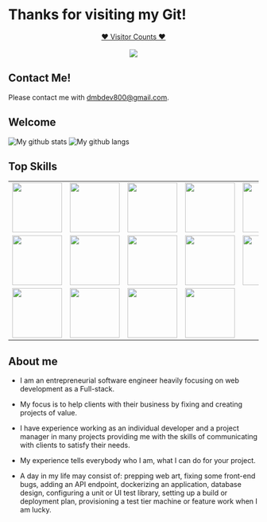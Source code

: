 # Thanks for visiting my Git!
<a target="blank" href="https://profile-counter.glitch.me/dmb-dev87/count.svg"><p align="center">❤ Visitor Counts ❤<br><br> <img src="https://profile-counter.glitch.me/dmb-dev87/count.svg" /></a>

## Contact Me!

Please contact me with dmbdev800@gmail.com.

## Welcome

![My github stats](https://github-readme-stats.vercel.app/api?username=dmb-dev87&hide=prs&text_color=586069&layout=compact&hide_border=true&show_icons=true&theme=github_dark)
![My github langs](https://github-readme-stats.vercel.app/api/top-langs/?username=dmb-dev87&text_color=586069&layout=compact&hide_border=true&title_color=0366d6&count_private=true&include_all_commits=true&theme=github_dark&show_icons=true)

## Top Skills
<table>
  <tr>
    <td><img src="https://cdn.iconscout.com/icon/free/png-64/asp-3-226071.png" width="100"></td>
    <td><img src="https://cdn.iconscout.com/icon/free/png-64/visualstudio-1-1174964.png" width="100"></td>
    <td><img src="https://cdn.iconscout.com/icon/free/png-64/javascript-24-1174950.png" width="100"></td>
    <td><img src="https://cdn.iconscout.com/icon/free/png-64/typescript-1174965.png" width="100"></td>
    <td><img src="https://cdn.iconscout.com/icon/free/png-64/node-js-1174925.png" width="100"></td>
    <td><img src="https://cdn.iconscout.com/icon/free/png-64/react-3-1175109.png" width="100"></td>
    <td><img src="https://cdn.iconscout.com/icon/free/png-64/vue-282497.png" width="100"></td>
    <td><img src="https://cdn.iconscout.com/icon/free/png-64/angular-3-226070.png" width="100"></td>
    <td><img src="https://cdn.iconscout.com/icon/free/png-64/webpack-1-1174980.png" width="100"></td>
    <td><img src="https://cdn.iconscout.com/icon/free/png-64/python-2-226051.png" width="100"></td>    
    <td><img src="https://cdn.iconscout.com/icon/free/png-64/django-11-1175036.png" width="100"></td>
    <td><img src="https://cdn.iconscout.com/icon/free/png-64/pycharm-1175008.png" width="100"></td>
    <td><img src="https://cdn.iconscout.com/icon/free/png-64/java-59-1174952.png" width="100"></td>
    <td><img src="https://cdn.iconscout.com/icon/free/png-64/html5-2474805-2056091.png" width="100"></td>    
  </tr>
  <tr>
    <td><img src="https://cdn.iconscout.com/icon/free/png-64/laravel-226015.png" width="100"></td>
    <td><img src="https://cdn.iconscout.com/icon/free/png-64/cakephp-3-1175050.png" width="100"></td>
    <td><img src="https://cdn.iconscout.com/icon/free/png-64/symfony-3-1174988.png" width="100"></td>
    <td><img src="https://cdn.iconscout.com/icon/free/png-64/wordpress-2752021-2284838.png" width="100"></td>
    <td><img src="https://cdn.iconscout.com/icon/free/png-64/go-76-1175027.png" width="100"></td>
    <td><img src="https://cdn.iconscout.com/icon/free/png-64/rubymine-1175004.png" width="100"></td>
    <td><img src="https://cdn.iconscout.com/icon/free/png-64/swift-18-1174990.png" width="100"></td>
    <td><img src="https://cdn.iconscout.com/icon/free/png-64/ionic-4-1175016.png" width="100"></td>    
    <td><img src="https://cdn.iconscout.com/icon/free/png-64/apple-1237-1174963.png" width="100"></td>
    <td><img src="https://cdn.iconscout.com/icon/free/png-64/electron-67-1175035.png" width="100"></td>
    <td><img src="https://cdn.iconscout.com/icon/free/png-64/gradle-2-1174969.png" width="100"></td>
    <td><img src="https://cdn.iconscout.com/icon/free/png-64/nginx-4-1174926.png" width="100"></td>
    <td><img src="https://cdn.iconscout.com/icon/free/png-64/mysql-18-1174938.png" width="100"></td>    
    <td><img src="https://cdn.iconscout.com/icon/free/png-64/github-170-1175028.png" width="100"></td>
  </tr>
  <tr>
    <td><img src="https://cdn.iconscout.com/icon/free/png-64/blockchain-1824297-1545919.png" width="100"></td>
    <td><img src="https://cdn.iconscout.com/icon/free/png-64/bitcoin-176-441959.png" width="100"></td>
    <td><img src="https://cdn.iconscout.com/icon/free/png-64/etherium-1-441953.png" width="100"></td>    
    <td><img src="https://cdn.iconscout.com/icon/free/png-64/binance-1852415-1569636.png" width="100"></td>
  </tr>
</table>

## About me
* I am an entrepreneurial software engineer heavily focusing on web development as a Full-stack.
* My focus is to help clients with their business by fixing and creating projects of value.
* I have experience working as an individual developer and a project manager in many projects providing me with the skills of communicating with clients to satisfy their needs.
* My experience tells everybody who I am, what I can do for your project.

* A day in my life may consist of: prepping web art, fixing some front-end bugs, adding an API endpoint, dockerizing an application, database design, configuring a unit or UI test library, setting up a build or deployment plan, provisioning a test tier machine or feature work when I am lucky.
